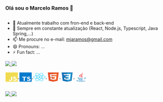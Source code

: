 ### Olá sou o Marcelo Ramos 👋

##

- 🔭 Atualmente trabalho com fron-end e back-end
- 🌱 Sempre em constante atualização (React, Node.js, Typescript, Java Spring,...)
- 📫 Me procure no e-mail: mjaramos@gmail.com
- 😄 Pronouns: ...
- ⚡ Fun fact: ...

<div>
  <a href="https://github.com/mjaramos">
  <img height="180em" src="https://github-readme-stats.vercel.app/api?username=mjaramos&sho_icons=true&theme=dracula&include_all_commits=true&count_provate=true"/>
  <img height="180em" src="https://github-readme-stats.vercel.app/api/top-langs/?username=mjaramos&layout=compact&langs_count=16&theme=dracula"/>
</div>
  
<div style="display: inline_block"><br>
  <img align="center" alt="JS" height="30" width="40" src="https://raw.githubusercontent.com/devicons/devicon/master/icons/javascript/javascript-plain.svg">
  <img align="center" alt="TS" height="30" width="40" src="https://raw.githubusercontent.com/devicons/devicon/master/icons/typescript/typescript-plain.svg">
  <img align="center" alt="REACT" height="30" width="40" src="https://raw.githubusercontent.com/devicons/devicon/master/icons/react/react-original.svg">
  <img align="center" alt="HTML" height="30" width="40" src="https://raw.githubusercontent.com/devicons/devicon/master/icons/html5/html5-original.svg">
  <img align="center" alt="CSS" height="30" width="40" src="https://raw.githubusercontent.com/devicons/devicon/master/icons/css3/css3-original.svg">
  <img align="center" alt="JAVA" height="30" width="40" src="https://raw.githubusercontent.com/devicons/devicon/master/icons/java/java-original.svg" />
  
  
</div>
  
##
  
<div>
  <a href="mailto:mjaramos@gmail.com" target="_blank">
    <img src="https://img.shields.io/badge/Gmail-D14836?style=for-the-badge&logo=gmail&logoColor=white" target="_blank">
  </a>
  <a href="https://www.linkedin.com/in/marcelo-ramos-0a533b6/" target="_blank">
    <img src="https://img.shields.io/badge/LinkedIn-0077B5?style=for-the-badge&logo=linkedin&logoColor=white" target="_blank">
  </a>
</div>
